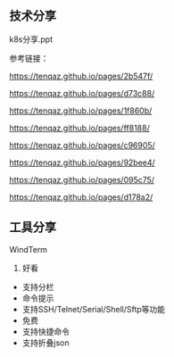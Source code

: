## 技术分享



k8s分享.ppt



参考链接：

https://tenqaz.github.io/pages/2b547f/

https://tenqaz.github.io/pages/d73c88/

https://tenqaz.github.io/pages/1f860b/

https://tenqaz.github.io/pages/ff8188/

https://tenqaz.github.io/pages/c96905/

https://tenqaz.github.io/pages/92bee4/

https://tenqaz.github.io/pages/095c75/

https://tenqaz.github.io/pages/d178a2/



## 工具分享

WindTerm



1. 好看
* 支持分栏
* 命令提示
* 支持SSH/Telnet/Serial/Shell/Sftp等功能
* 免费
* 支持快捷命令
* 支持折叠json